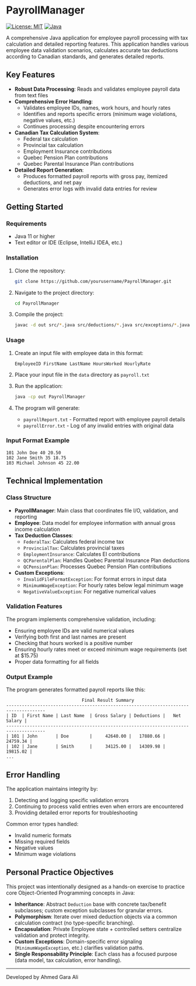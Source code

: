 # PayrollManager

[![License: MIT](https://img.shields.io/badge/License-MIT-blue.svg)](https://opensource.org/licenses/MIT)
[![Java](https://img.shields.io/badge/Java-11%2B-orange)](https://www.oracle.com/java/)

A comprehensive Java application for employee payroll processing with tax calculation and detailed reporting features. This application handles various employee data validation scenarios, calculates accurate tax deductions according to Canadian standards, and generates detailed reports.

## Key Features

- **Robust Data Processing**: Reads and validates employee payroll data from text files
- **Comprehensive Error Handling**: 
  - Validates employee IDs, names, work hours, and hourly rates
  - Identifies and reports specific errors (minimum wage violations, negative values, etc.)
  - Continues processing despite encountering errors
- **Canadian Tax Calculation System**:
  - Federal tax calculation
  - Provincial tax calculation 
  - Employment Insurance contributions
  - Quebec Pension Plan contributions
  - Quebec Parental Insurance Plan contributions
- **Detailed Report Generation**:
  - Produces formatted payroll reports with gross pay, itemized deductions, and net pay
  - Generates error logs with invalid data entries for review

## Getting Started

### Requirements

- Java 11 or higher
- Text editor or IDE (Eclipse, IntelliJ IDEA, etc.)

### Installation

1. Clone the repository:
   ```bash
   git clone https://github.com/yourusername/PayrollManager.git
   ```

2. Navigate to the project directory:
   ```bash
   cd PayrollManager
   ```

3. Compile the project:
   ```bash
   javac -d out src/*.java src/deductions/*.java src/exceptions/*.java
   ```

### Usage

1. Create an input file with employee data in this format:
   ```
   EmployeeID FirstName LastName HoursWorked HourlyRate
   ```

2. Place your input file in the `data` directory as `payroll.txt`

3. Run the application:
   ```bash
   java -cp out PayrollManager
   ```

4. The program will generate:
   - `payrollReport.txt` - Formatted report with employee payroll details
   - `payrollError.txt` - Log of any invalid entries with original data

### Input Format Example

```
101 John Doe 40 20.50
102 Jane Smith 35 18.75
103 Michael Johnson 45 22.00
```

## Technical Implementation

### Class Structure

- **PayrollManager**: Main class that coordinates file I/O, validation, and reporting
- **Employee**: Data model for employee information with annual gross income calculation
- **Tax Deduction Classes**:
  - `FederalTax`: Calculates federal income tax
  - `ProvincialTax`: Calculates provincial taxes
  - `EmploymentInsurance`: Calculates EI contributions
  - `QCParentalPlan`: Handles Quebec Parental Insurance Plan deductions
  - `QCPensionPlan`: Processes Quebec Pension Plan contributions
- **Custom Exceptions**:
  - `InvalidFileFormatException`: For format errors in input data
  - `MinimumWageException`: For hourly rates below legal minimum wage
  - `NegativeValueException`: For negative numerical values

### Validation Features

The program implements comprehensive validation, including:
- Ensuring employee IDs are valid numerical values
- Verifying both first and last names are present
- Checking that hours worked is a positive number
- Ensuring hourly rates meet or exceed minimum wage requirements (set at $15.75)
- Proper data formatting for all fields

### Output Example

The program generates formatted payroll reports like this:

```
                             Final Result Summary
-------------------------------------------------------------------------------------
| ID  | First Name | Last Name  | Gross Salary | Deductions |   Net Salary |
-------------------------------------------------------------------------------------
| 101 | John       | Doe        |     42640.00 |   17880.66 |     24759.34 |
| 102 | Jane       | Smith      |     34125.00 |   14309.98 |     19815.02 |
...
```

## Error Handling

The application maintains integrity by:
1. Detecting and logging specific validation errors
2. Continuing to process valid entries even when errors are encountered
3. Providing detailed error reports for troubleshooting

Common error types handled:
- Invalid numeric formats
- Missing required fields
- Negative values
- Minimum wage violations

## Personal Practice Objectives

This project was intentionally designed as a hands-on exercise to practice core Object-Oriented Programming concepts in Java:

- **Inheritance**: Abstract `Deduction` base with concrete tax/benefit subclasses; custom exception subclasses for granular errors.
- **Polymorphism**: Iterate over mixed deduction objects via a common calculation contract (no type-specific branching).
- **Encapsulation**: Private Employee state + controlled setters centralize validation and protect integrity.
- **Custom Exceptions**: Domain-specific error signaling (`MinimumWageException`, etc.) clarifies validation paths.
- **Single Responsability Principle**: Each class has a focused purpose (data model, tax calculation, error handling).

---
Developed by Ahmed Gara Ali
